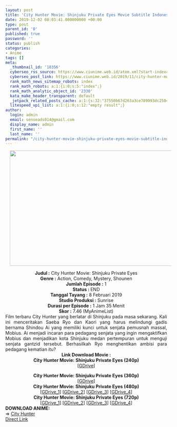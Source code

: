 ```yaml
---
layout: post
title: 'City Hunter Movie: Shinjuku Private Eyes Movie Subtitle Indonesia'
date: 2019-12-02 08:03:41.000000000 +00:00
type: post
parent_id: '0'
published: true
password: ''
status: publish
categories:
- Anime
tags: []
meta:
  _thumbnail_id: '18356'
  cyberseo_rss_source: https://www.ciunime.web.id/atom.xml?start-index=1801&max-results=150
  cyberseo_post_link: https://www.ciunime.web.id/2019/11/city-hunter-movie-shinjuku-private-eyes.html
  rank_math_news_sitemap_robots: index
  rank_math_robots: a:1:{i:0;s:5:"index";}
  rank_math_analytic_object_id: '2330'
  kata_make_header_transparent: default
  _jetpack_related_posts_cache: a:1:{s:32:"37550b67d263a3ce789993dc25046c5f";a:2:{s:7:"expires";i:1648164933;s:7:"payload";a:0:{}}}
  litespeed_vpi_list: a:1:{i:0;s:12:"empty result";}
author:
  login: admin
  email: senseads014@gmail.com
  display_name: admin
  first_name: ''
  last_name: ''
permalink: "/city-hunter-movie-shinjuku-private-eyes-movie-subtitle-indonesia/"
---
```

<div class="separator" style="clear: both; text-align: center;"><a href="https://1.bp.blogspot.com/-YF8li_DtD9g/XdFPX7Z9BZI/AAAAAAAAdoA/NJt-c-9y5z8zhin8KldLXWOsGaGWpXLOwCLcBGAsYHQ/s1600/City%2BHunter%2BMovie%2B-%2BShinjuku%2BPrivate%2BEyes.jpg" imageanchor="1" style="margin-left: 1em; margin-right: 1em;"><img border="0" data-original-height="720" data-original-width="1280" height="360" src="{{ site.baseurl }}/assets/2019/12/City%2BHunter%2BMovie%2B-%2BShinjuku%2BPrivate%2BEyes.jpg" width="640" /></a></div>
<p>
<div style="text-align: center;"><b>Judul :</b>&nbsp;City Hunter Movie: Shinjuku Private Eyes</div>
<div style="text-align: center;"><b>Genre :</b>&nbsp;<b></b>Action, Comedy, Mystery, Shounen</div>
<div style="text-align: center;"><b>Jumlah Episode :</b>&nbsp;1<br /><b>Status :&nbsp;</b>END<br /><b>Tanggal Tayang :</b>&nbsp;8 Februari 2019<br /><b>Studio Produksi :</b>&nbsp;<b></b>Sunrise<br /><b>Durasi per Episode :</b>&nbsp;1 Jam 35 Menit</div>
<div style="text-align: center;"><b>Skor :</b>&nbsp;7.46 (MyAnimeList)</div>
<div style="text-align: center;"></div>
<div style="text-align: justify;">Film terbaru City Hunter yang berlatar di Shinjuku pada masa sekarang. Kali ini menceritakan Saeba Ryo dan Kaori yang harus melindungi gadis bernama Shindou Ai yang memiliki kunci untuk senjata pemusnah massal, Mobius. Ai menjadi incaran para pedagang senjata yang ingin mengaktifkan Mobius dan menjadikan kota Shinjuku medan pertempuran untuk menguji senjata gantzid tersebut. Berhasilkah Ryo menghentikan ambisi para pedagang kematian itu?</div>
<div style="text-align: justify;"></div>
<div style="text-align: justify;"></div>
<div style="text-align: center;"><b>Link Download Movie&nbsp;:</b></div>
<div style="text-align: center;">
<div style="text-align: center;"><b>City Hunter Movie: Shinjuku Private Eyes&nbsp;(240p)</b></div>
<div style="text-align: center;">
<div style="text-align: center;">
<div style="text-align: center;">[<a href="https://drive.google.com/uc?export=download&amp;id=1NfDXLSby6COx7p9tQ4sTdBlKQmPN11yY" target="_blank" rel="noopener">GDrive</a>]</p>
</div>
</div>
<div style="text-align: center;"><b>City Hunter Movie: Shinjuku Private Eyes&nbsp;(360p)</b></div>
<div style="text-align: center;">[<a href="https://drive.google.com/uc?export=download&amp;id=1nTNqHLJ8hB3QNdu05dOWTShigbUvwuiz" target="_blank" rel="noopener">GDrive</a>]</div>
<div style="text-align: center;"></div>
<div style="text-align: center;"><b>City Hunter Movie: Shinjuku Private Eyes&nbsp;(480p)</b><br />[<a href="https://drive.google.com/uc?export=download&amp;id=1ZHo9XTiwxBYlezHd1IayD4OuDXQiBa4P" target="_blank" rel="noopener">GDrive_1</a>] [<a href="https://drive.google.com/uc?export=download&amp;id=1DT1KaU_cLKlqTLt0sYlJdKlI8pS0vuhV" target="_blank" rel="noopener">GDrive_2</a>] [<a href="https://drive.google.com/uc?export=download&amp;id=1YdKfjM67tIam4UzYeXJbByBBKNRYW5gV" target="_blank" rel="noopener">GDrive_3</a>] [<a href="https://drive.google.com/uc?id=1qnH-MZ4v4-mFKSSd6RmWVOyAiPA1Wcp2" target="_blank" rel="noopener">GDrive_4</a>]</div>
<div style="text-align: center;"><b>City Hunter Movie: Shinjuku Private Eyes&nbsp;(720p)</b><br />[<a href="https://drive.google.com/uc?export=download&amp;id=1He6iRe8jjn9PQGTD_YBieC6jyaXWgH56" target="_blank" rel="noopener">GDrive_1</a>] [<a href="https://drive.google.com/uc?export=download&amp;id=1bjedM_SCjPo5F7Foz1KghVgm5M5Mqjv0" target="_blank" rel="noopener">GDrive_2</a>] [<a href="https://drive.google.com/uc?export=download&amp;id=1ku0BDTJ1hZzDcG9fPlIp9XOyKB8Pv1Ab" target="_blank" rel="noopener">GDrive_3</a>] [<a href="https://drive.google.com/uc?id=1RevLbXQZnw840dcjugI8jD9E-8cTYcWc" target="_blank" rel="noopener">GDrive_4</a>]</div>
</div>
</div>
<div style="text-align: center;">
<div style="text-align: left;"></div>
<div style="text-align: left;"></div>
<div style="text-align: left;"><b>DOWNLOAD ANIME:</b></div>
<div style="text-align: left;"></div>
<div style="text-align: left;">=&gt;&nbsp;<a href="https://www.ciunime.web.id/2019/04/city-hunter-episode-01-51-end-batch.html" target="_blank" rel="noopener">City Hunter</a></div>
<div style="text-align: left;"></div>
</div>
<link rel="stylesheet" href="https://cdnjs.cloudflare.com/ajax/libs/font-awesome/4.7.0/css/font-awesome.min.css" />
<div class="divbtn"> <a href="https://handymansurrender.com/fihup8buzv?key=94550f7ce39444073321dde3b8782f97" class="btn"><i class="fa fa-download"></i> Direct Link</a> </div>
